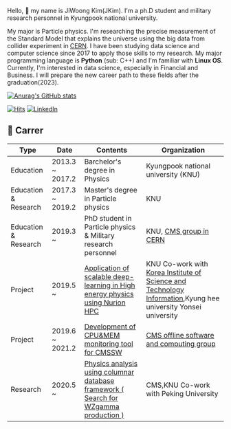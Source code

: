 Hello, 👋 my name is JiWoong Kim(JKim). I'm a ph.D student and military research personnel in Kyungpook national university.

My major is Particle physics. I'm researching the precise measurement of the Standard Model that explains the universe using the big data from collider experiment in [CERN](https://home.cern/).
I have been studying data science and computer science since 2017 to apply those skills to my research. My major programming language is **Python** (sub: C++) and I'm familiar with **Linux OS**. Currently, I'm interested in data science, especially in Financial and Business. I will prepare the new career path to these fields after the graduation(2023).

[![Anurag's GitHub stats](https://github-readme-stats.vercel.app/api?username=ico1036)](https://github.com/anuraghazra/github-readme-stats)
  
  
[![Hits](https://hits.seeyoufarm.com/api/count/incr/badge.svg?url=https%3A%2F%2Fgithub.com%2Fico1036&count_bg=%2379C83D&title_bg=%23555555&icon=&icon_color=%23E7E7E7&title=hits&edge_flat=false)](https://hits.seeyoufarm.com)
[![LinkedIn](https://img.shields.io/badge/-Linkedin-blue)](https://www.linkedin.com/in/jiwoong-kim-b9934417a/)



## :briefcase: Carrer


| Type                 | Date            | Contents                                                                              | Organization                                                                                                                                      |
|----------------------|-----------------|---------------------------------------------------------------------------------------|---------------------------------------------------------------------------------------------------------------------------------------------------|
| Education            | 2013.3 ~ 2017.2 | Barchelor's degree in Physics                                                         | Kyungpook national university (KNU)                                                                                                               |
| Education & Research | 2017.3 ~ 2019.2 | Master's degree in Particle physics                                                   | KNU                                                                                                              |
| Education & Research | 2019.3 ~        | PhD student in Particle physics & Military research personnel                         | KNU, [CMS group in CERN](https://cms.cern/)                                                                                             |
| Project              | 2019.5 ~        | [Application of scalable deep-learning in High energy physics using Nurion HPC](https://github.com/ico1036/Nurion) |KNU Co-work with   [Korea Institute of Science and Technology Information](https://www.ksc.re.kr/kor/index/main),Kyung hee university Yonsei university |
| Project              | 2019.6 ~ 2021.2 | [Development of CPU&MEM monitoring tool for CMSSW](https://github.com/ico1036/ServiceWork)                                      | [CMS offline software and computing group](https://cms-sw.github.io/)                                                                                                          |
| Research             | 2020.5 ~        | [Physics analysis using columnar database framework ( Search for WZgamma production )](https://github.com/JW-corp/J.W_Analysis)  | CMS,KNU Co-work with Peking University                                                                   |
